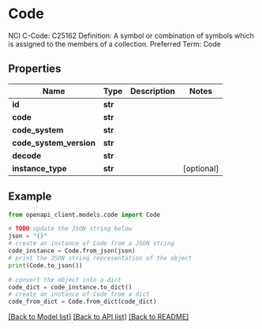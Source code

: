 # Code

NCI C-Code: C25162 Definition: A symbol or combination of symbols which is assigned to the members of a collection. Preferred Term: Code

## Properties

Name | Type | Description | Notes
------------ | ------------- | ------------- | -------------
**id** | **str** |  | 
**code** | **str** |  | 
**code_system** | **str** |  | 
**code_system_version** | **str** |  | 
**decode** | **str** |  | 
**instance_type** | **str** |  | [optional] 

## Example

```python
from openapi_client.models.code import Code

# TODO update the JSON string below
json = "{}"
# create an instance of Code from a JSON string
code_instance = Code.from_json(json)
# print the JSON string representation of the object
print(Code.to_json())

# convert the object into a dict
code_dict = code_instance.to_dict()
# create an instance of Code from a dict
code_from_dict = Code.from_dict(code_dict)
```
[[Back to Model list]](../README.md#documentation-for-models) [[Back to API list]](../README.md#documentation-for-api-endpoints) [[Back to README]](../README.md)


